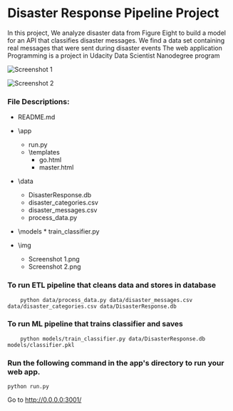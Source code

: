# Disaster Response Pipeline Project

 In this project, We analyze disaster data from Figure Eight to build a model for an API that classifies disaster messages. We find a data set containing real messages that were sent during disaster events
 The web application Programming is a project in Udacity Data Scientist Nanodegree program

![Screenshot 1](https://user-images.githubusercontent.com/58215303/82330889-114fde80-99ec-11ea-80a4-7f5c00b39cb6.PNG)

![Screenshot 2](https://user-images.githubusercontent.com/58215303/82331021-3e9c8c80-99ec-11ea-9810-c8a98a8243b1.PNG)



### File Descriptions:

  * README.md
  
  *	\app
       * run.py
       * \templates
           * go.html
           * master.html


* \data
     * DisasterResponse.db
     * disaster_categories.csv
     * disaster_messages.csv
     * process_data.py
     
* \models
      * train_classifier.py
   
* \img
   * Screenshot 1.png
   * Screenshot 2.png
   



### To run ETL pipeline that cleans data and stores in database
        python data/process_data.py data/disaster_messages.csv data/disaster_categories.csv data/DisasterResponse.db
        
### To run ML pipeline that trains classifier and saves
        python models/train_classifier.py data/DisasterResponse.db models/classifier.pkl    
        
### Run the following command in the app's directory to run your web app.
    python run.py        
   
   
Go to http://0.0.0.0:3001/   
   
     
     
